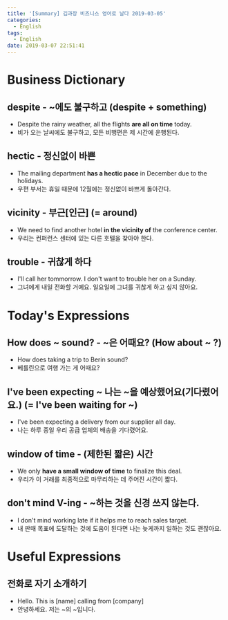 ```yaml
---
title: '[Summary] 김과장 비즈니스 영어로 날다 2019-03-05'
categories:
  - English
tags:
  - English
date: 2019-03-07 22:51:41
---
```


# Business Dictionary

## despite - ~에도 불구하고 (despite + something)
- Despite the rainy weather, all the flights **are all on time** today.
- 비가 오는 날씨에도 불구하고, 모든 비행편은 제 시간에 운행된다.

## hectic - 정신없이 바쁜
- The mailing department **has a hectic pace** in December due to the holidays.
- 우편 부서는 휴일 때문에 12월에는 정신없이 바쁘게 돌아간다.

## vicinity - 부근[인근] (= around)
- We need to find another hotel **in the vicinity of** the conference center.
- 우리는 컨퍼런스 센터에 있는 다른 호텔을 찾아야 한다.

## trouble - 귀찮게 하다
- I'll call her tommorrow. I don't want to trouble her on a Sunday.
- 그녀에게 내일 전화할 거예요. 일요일에 그녀를 귀찮게 하고 싶지 않아요.

# Today's Expressions

## How does ~ sound? - ~은 어때요? (How about ~ ?)
- How does taking a trip to Berin sound?
- 베를린으로 여행 가는 게 어때요?

## I've been expecting ~ 나는 ~을 예상했어요(기다렸어요.) (= I've been waiting for ~)
- I've been expecting a delivery from our supplier all day.
- 나는 하루 종일 우리 공급 업체의 배송을 기다렸어요.

## window of time - (제한된 짧은) 시간
- We only **have a small window of time** to finalize this deal.
- 우리가 이 거래를 최종적으로 마무리하는 데 주어진 시간이 짧다.

## don't mind V-ing - ~하는 것을 신경 쓰지 않는다.
- I don't mind working late if it helps me to reach sales target.
- 내 판매 목표에 도달하는 것에 도움이 된다면 나는 늦게까지 일하는 것도 괜찮아요.

# Useful Expressions

## 전화로 자기 소개하기
- Hello. This is [name] calling from [company]
- 안녕하세요. 저는 ~의 ~입니다.
